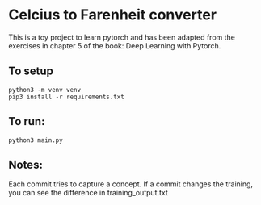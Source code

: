 # Celcius to Farenheit converter 

This is a toy project to learn pytorch and has been adapted from the exercises
in chapter 5 of the book: Deep Learning with Pytorch.


## To setup
```
python3 -m venv venv
pip3 install -r requirements.txt
```

## To run:
```
python3 main.py
```


## Notes:
Each commit tries to capture a concept. 
If a  commit changes the training, you can see the difference in training_output.txt